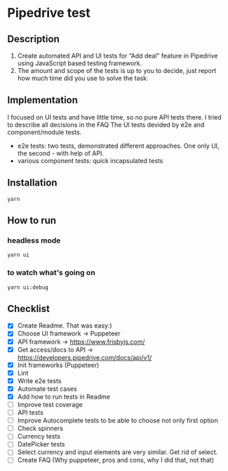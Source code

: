 # Pipedrive test

## Description

1. Create automated API and UI tests for “Add deal” feature in Pipedrive using JavaScript based testing framework.
2. The amount and scope of the tests is up to you to decide, just report how much time did you use to solve the task.

## Implementation
I focused on UI tests and have little time, so no pure API tests there.
I tried to describe all decisions in the FAQ
The UI tests devided by e2e and component/module tests.
- e2e tests: two tests, demonstrated different approaches. One only UI, the second - with help of API.
- various component tests: quick incapsulated tests

## Installation
```
yarn
```

## How to run

### headless mode
```
yarn ui
```

### to watch what's going on
```
yarn ui:debug
```

## Checklist
- [x] Create Readme. That was easy:)
- [x] Choose UI framework -> Puppeteer
- [x] API framework -> https://www.frisbyjs.com/
- [x] Get access/docs to API -> https://developers.pipedrive.com/docs/api/v1/
- [x] Init frameworks (Puppeteer)
- [x] Lint
- [x] Write e2e tests
- [x] Automate test cases
- [x] Add how to run tests in Readme
- [ ] Improve test coverage
- [ ] API tests
- [ ] Improve Autocomplete tests to be able to choose not only first option
- [ ] Check spinners
- [ ] Currency tests
- [ ] DatePicker tests
- [ ] Select currency and input elements are very similar. Get rid of select.
- [ ] Create FAQ (Why puppeteer, pros and cons, why I did that, not that)